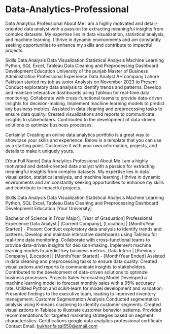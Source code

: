 # Data-Analytics-Professional
Data Analytics Professional
About Me
I am a highly motivated and detail-oriented data analyst with a passion for extracting meaningful insights from complex datasets. My expertise lies in data visualization, statistical analysis, and machine learning. I thrive in dynamic environments and am constantly seeking opportunities to enhance my skills and contribute to impactful projects.

Skills
Data Analysis
Data Visualization
Statistical Analysis
Machine Learning
Python, SQL
Excel, Tableau
Data Cleaning and Preprocessing
Dashboard Development
Education
University of the punjab
Master of Business Administration 
Professional Experience
Data Analyst AH company Lahore Pakistan started my job as junior Analysts on November 2023 to  Present
Conduct exploratory data analysis to identify trends and patterns.
Develop and maintain interactive dashboards using Tableau for real-time data monitoring.
Collaborate with cross-functional teams to provide data-driven insights for decision-making.
Implement machine learning models to predict key business metrics. Assisted in data cleaning and preprocessing tasks to ensure data quality.
Created visualizations and reports to communicate insights to stakeholders.
Contributed to the development of data-driven solutions to optimize business processes.

Certainly! Creating an online data analytics portfolio is a great way to showcase your skills and experience. Below is a template that you can use as a starting point. Customize it with your own information, projects, and details to make it uniquely yours.

[Your Full Name]
Data Analytics Professional
About Me
I am a highly motivated and detail-oriented data analyst with a passion for extracting meaningful insights from complex datasets. My expertise lies in data visualization, statistical analysis, and machine learning. I thrive in dynamic environments and am constantly seeking opportunities to enhance my skills and contribute to impactful projects.

Skills
Data Analysis
Data Visualization
Statistical Analysis
Machine Learning
Python, SQL
Excel, Tableau
Data Cleaning and Preprocessing
Dashboard Development
Education
[Your University]

Bachelor of Science in [Your Major], [Year of Graduation]
Professional Experience
Data Analyst | [Current Company], [Location] | [Month/Year Started] - Present
Conduct exploratory data analysis to identify trends and patterns.
Develop and maintain interactive dashboards using Tableau for real-time data monitoring.
Collaborate with cross-functional teams to provide data-driven insights for decision-making.
Implement machine learning models to predict key business metrics.
Data Intern | [Previous Company], [Location] | [Month/Year Started] - [Month/Year Ended]
Assisted in data cleaning and preprocessing tasks to ensure data quality.
Created visualizations and reports to communicate insights to stakeholders.
Contributed to the development of data-driven solutions to optimize business processes.
Projects
Sales Forecasting Model
Developed a machine learning model to forecast monthly sales with a 95% accuracy rate.
Utilized Python and scikit-learn for model development and validation.
Presented findings to the executive team, leading to improved inventory management.
Customer Segmentation Analysis
Conducted segmentation analysis using K-means clustering to identify customer segments.
Created visualizations in Tableau to illustrate customer behavior patterns.
Provided recommendations for targeted marketing strategies based on segment characteristics.
Certifications
google data analytics professional certificate 
Contact Email: bukharifaisal550@gmail.com
